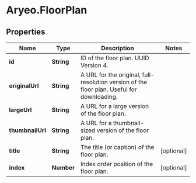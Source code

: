 # Aryeo.FloorPlan

## Properties

Name | Type | Description | Notes
------------ | ------------- | ------------- | -------------
**id** | **String** | ID of the floor plan. UUID Version 4. | 
**originalUrl** | **String** | A URL for the original, full-resolution version of the floor plan. Useful for downloading. | 
**largeUrl** | **String** | A URL for a large version of the floor plan. | 
**thumbnailUrl** | **String** | A URL for a thumbnail-sized version of the floor plan. | 
**title** | **String** | The title (or caption) of the floor plan. | [optional] 
**index** | **Number** | Index order position of the floor plan. | [optional] 


